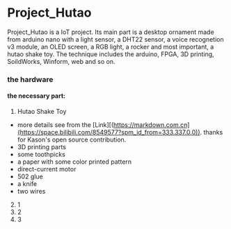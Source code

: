 # Project_Hutao

Project_Hutao is a IoT project. Its main part is a desktop ornament made from arduino nano with a light sensor, a DHT22 sensor, a voice recognetion v3 module, an OLED screen, a RGB light, a rocker and most important, a hutao shake toy. The technique includes the arduino, FPGA, 3D printing, SoildWorks, Winform, web and so on. 

### the hardware
#### the necessary part:
1. Hutao Shake Toy
  - more details see from the [Link][(https://markdown.com.cn](https://space.bilibili.com/8549577?spm_id_from=333.337.0.0)). thanks for Kason's open source contribution.
  - 3D printing parts
  - some toothpicks
  - a paper with some color printed pattern
  - direct-current motor
  - 502 glue
  - a knife
  - two wires
2. 1
3. 2
4. 3

